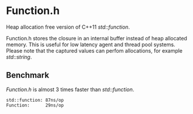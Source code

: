 # Function.h

Heap allocation free version of C++11 *std::function*.

Function.h stores the closure in an internal buffer instead of heap
allocated memory. This is useful for low latency agent and thread pool
systems. Please note that the captured values can perfom allocations,
for example *std::string*.

## Benchmark

*Function.h* is almost 3 times faster than *std::function*.

```
std::function: 87ns/op
Function:      29ns/op
```
